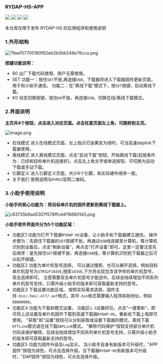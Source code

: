 ### RYDAP-HS-APP

[![](https://img.shields.io/badge/RYDAP--HS--APP-v1.2.4-444?logo=github&style=flat&labelColor=333)](https://github.com/rymcu/RYDAP-HS-APP/releases)
[![](https://img.shields.io/badge/RYMCU.COM-333?logo=googlechrome&style=flat&labelColor=333)](https://rymcu.com)
![](https://img.shields.io/badge/Qt-6.9.2-444?logo=qt&style=flat&labelColor=333)
![](https://img.shields.io/badge/C++-333?logo=cplusplus&style=flat&labelColor=333)

本仓库仅用于发布 RYDAP-HS 的应用程序和使用说明

### 1.外形结构

![79ee157700160f82eb2b0bb248e76cca.png](https://static.rymcu.com/article/1758004548722.png)

**按键功能说明：**

* B0
  出厂下载代码使用，用户无需使用。
* SET
  功能一：按住`SET`不放,再连接`USB`，下载器将进入下载器固件更新页面，用于和小助手通信。
  功能二：在"离线下载"模式下，按`SET`按键，启动离线下载。
* K0
  状态切换按键，按住`K0`不放，再连接`USB`，切换在线/离线下载模式。

### 2.界面说明

**主页共4个按钮，点击进入对应页面。点击任意页面左上角，可跳转到主页。**

![image.png](https://static.rymcu.com/article/1758001395039.png)

* 在线模式
  进入在线模式页面，左上指示灯由黄变为绿时，可当高速daplink下载器使用。
* 离线模式
  进入离线模式页面，点击"启动下载"按钮，开始离线下载(前提条件为：已经和目标单片机连接好)。点击左上角文字或单选按钮，可切换为自动下载或手动下载。
* 引脚定义
  进入引脚定义页面，共计8个引脚，和实际硬件顺序一致。
* 关于我们
  使用说明与`RYMCU`官网二维码。
  
### 3.小助手使用说明
  
**小助手的核心功能为：将目标单片机的固件更新到离线下载器上。**

![c83735b9ad5307f578ffcd4f166601d3.png](https://static.rymcu.com/article/1758005348741.png)

**小助手软件界面共分为5个功能区域：**

* 功能区1
  功能为打开下载器`RYDAP-HS`设备，让小助手和下载器建立通信。
  操作步骤为：先按住下载器的`SET`按键不放，再通过`USB`线连接至计算机，等计算机识别到设备后，点击"刷新设备"，再点击"打开设备"即可。这里一定要注意先后顺序：是先按住`SET`按键不放，再连接`USB`线，等计算机识别到下载器之后可以松开按键。
* 功能区2
  功能为单片机型号选择。
  可以通过搜索，也可以展开选择。例如目标单片机型号为`STM32F103VE`,搜索`103VE`,下方将出现包含该字样的单片机型号，双击选择即可。
  注意需要双击单片机型号才能选中。后续会陆续增加不同系列单片机型号支持，只需升级小助手的版本即可获取最新支持的型号。
* 功能区3
  下载设置功能区域。
  按照实际需求选择，固件支持`.bin/.hex/.elf/.axf`格式，其中`.bin`格式需要输入程序起始地址，例如`08000000`。
* 功能区4
  功能为下载和模式设置。
  功能区`1-3`设置好后，点击“一键更新“，即可将上述设置及单片机固件下载到高速下载器`RYDAP-HS`。重新给下载上电即可使用。
  "获取"和"设置"按钮可以分别获取或设置下载器的模式，离线下载`OffLine`模式或在线下载`DAPLink`模式。
  "解除代码保护"按钮支持部分单片机代码读保护解除，后续会陆续增加不同系列单片机型号支持，只需升级小助手的版本即可获取最新支持的型号。
* 功能区5
  功能为固件升级及`Log`显示。
  当小助手自身有新版本可升级时，"APP固件"按钮为绿色，可点击选择升级。当下载器`RYDAP-HS`有新版本可升级时，"DAP固件"按钮为绿色，可点击选择升级。

